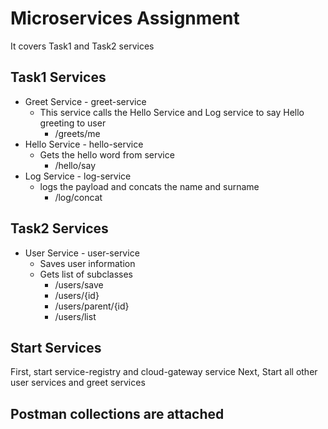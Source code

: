 # Microservices Assignment
It covers Task1 and Task2 services

## Task1 Services
 - Greet Service - greet-service
   - This service calls the Hello Service and Log service to say Hello greeting to user
     - /greets/me
 - Hello Service - hello-service
   - Gets the hello word from service
     - /hello/say
 - Log Service - log-service
   - logs the payload and concats the name and surname
     - /log/concat
   

## Task2 Services
 - User Service - user-service
   - Saves user information
   - Gets list of subclasses
     - /users/save
     - /users/{id}
     - /users/parent/{id}
     - /users/list


## Start Services
First, start service-registry and cloud-gateway service
Next, Start all other user services and greet services

## Postman collections are attached

